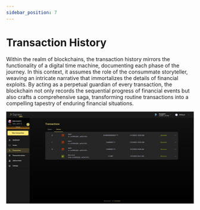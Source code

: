 ```yaml
---
sidebar_position: 7 
---
```


# Transaction History

Within the realm of blockchains, the transaction history mirrors the functionality of a digital time machine, documenting each phase of the journey. In this context, it assumes the role of the consummate storyteller, weaving an intricate narrative that immortalizes the details of financial exploits. By acting as a perpetual guardian of every transaction, the blockchain not only records the sequential progress of financial events but also crafts a comprehensive saga, transforming routine transactions into a compelling tapestry of enduring financial situations.

![XS Img](./assets/50-Tx-history.png)